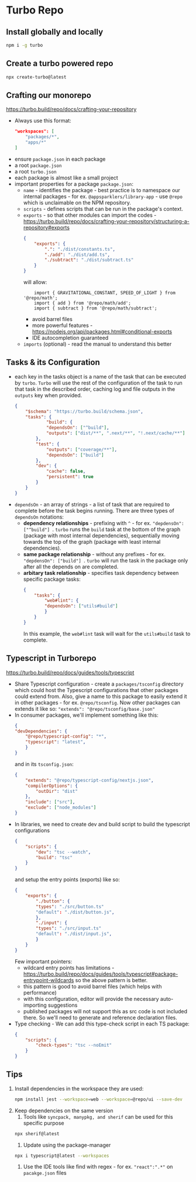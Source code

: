 # Turbo Repo

## Install globally and locally
```sh
npm i -g turbo
```

## Create a turbo powered repo
```sh
npx create-turbo@latest
```

## Crafting our monorepo
https://turbo.build/repo/docs/crafting-your-repository
- Always use this format:
    ```json
    "workspaces": [
        "packages/*",
        "apps/*"
    ]
    ```
- ensure `package.json` in each package
- a root `package.json`
- a root `turbo.json`
- each package is almost like a small project 
- important properties for a package `package.json`:
    - `name` - identifies the package - best practice is to namespace our internal packages - for ex. `@appsparklers/library-app` - use `@repo` which is unclaimable on the NPM repository.
    - `scripts` - defines scripts that can be run in the package's context.
    - `exports` - so that other modules can import the codes - https://turbo.build/repo/docs/crafting-your-repository/structuring-a-repository#exports 
        ```json
        {
            "exports": {
                ".": "./dist/constants.ts",
                "./add": "./dist/add.ts",
                "./subtract": "./dist/subtract.ts"
            }
        }
        ```
        will allow:
        ```tsx
            import { GRAVITATIONAL_CONSTANT, SPEED_OF_LIGHT } from '@repo/math';
            import { add } from '@repo/math/add';
            import { subtract } from '@repo/math/subtract';
        ```
        - avoid barrel files
        - more powerful features - https://nodejs.org/api/packages.html#conditional-exports
        - IDE autocompletion guaranteed
    - `imports` (optional) - read the manual to understand this better

## Tasks & its Configuration
- each key in the tasks object is a name of the task that can be executed by `turbo`.  `Turbo` will use the rest of the configuration of the task to run that task in the described order, caching log and file outputs in the `outputs` key when provided.
    ```json
    {
        "$schema": "https://turbo.build/schema.json",
        "tasks": {
                "build": {
                "dependsOn": ["^build"],
                "outputs": ["dist/**", ".next/**", "!.next/cache/**"]
            },
            "test": {
                "outputs": ["coverage/**"],
                "dependsOn": ["build"]
            },
            "dev": {
                "cache": false,
                "persistent": true
            }
        }
    }
    ```
- `dependsOn` - an array of strings - a list of task that are required to complete before the task begins running.  There are three types of `dependsOn` notations:
    - **dependency relationships** - prefixing with `^` - for ex. `"depdensOn": ["^build"] `.  `turbo` runs the `build` task at the bottom of the graph (package with most internal dependencies), sequentially moving towards the top of the graph (package with least internal dependencies).
    - **same package relationship** - without any prefixes - for ex. `"depdensOn": ["build"] `.  `turbo` will run the task in the package only after all the depends on are completed. 
    - **arbitary task relationship** - specifies task dependency between specific package tasks:
        ```json
        {
            "tasks": {
                "web#lint": {
                "dependsOn": ["utils#build"]
                }
            }
        }
        ```
        In this example, the `web#lint` task will wait for the `utils#build` task to complete.

## Typescript in Turborepo
https://turbo.build/repo/docs/guides/tools/typescript
- Share Typescript configuration - create a `packages/tsconfig` directory which could host the Typescript configurations that other packages could extend from.  Also, give a name to this package to easily extend it in other packages - for ex. `@repo/tsconfig`.  Now other packages can extends it like so: `"extends": "@repo/tsconfig/base.json"`
- In consumer packages, we'll implement something like this:
    ```json
    {
    "devDependencies": {
        "@repo/typescript-config": "*",
        "typescript": "latest",
        }
    }
    ```
    and in its `tsconfig.json`:
    ```json
    {
        "extends": "@repo/typescript-config/nextjs.json",
        "compilerOptions": {
            "outDir": "dist"
        },
        "include": ["src"],
        "exclude": ["node_modules"]
    }
    ```
- In libraries, we need to create dev and build script to build the typescript configurations
    ```json
    {
        "scripts": {
            "dev": "tsc --watch",
            "build": "tsc"
        }
    }
    ```
    and setup the entry points (exports) like so:
    ```json
    {
        "exports": {
            "./button": {
            "types": "./src/button.ts"
            "default": "./dist/button.js",
            },
            "./input": {
            "types": "./src/input.ts"
            "default": "./dist/input.js",
            }
        }
    }
    ```
    Few important pointers:
    - wildcard entry points has limitations - https://turbo.build/repo/docs/guides/tools/typescript#package-entrypoint-wildcards so the above pattern is better.
    - this pattern is good to avoid barrel files (which helps with performance)
    - with this configuration, editor will provide the necessary auto-importing suggestions
    - published packages will not support this as src code is not included there.  So we'll need to generate and reference declaration files.
- Type checking - We can add this type-check script in each TS package:
    ```json
    {
        "scripts": {
            "check-types": "tsc --noEmit"
        }
    }
    ```



## Tips
1. Install dependencies in the workspace they are used:
    ```sh
    npm install jest --workspace=web --workspace=@repo/ui --save-dev
    ```
1. Keep dependencies on the same version
    1. Tools like `syncpack, manypkg, and sherif` can be used for this specific purpose
    ```sh
    npx sherif@latest
    ```
    1. Update using the package-manager
    ```sh
    npx i typescript@latest --workspaces
    ```
    1. Use the IDE tools like find with regex - for ex. `"react":".*"` on `pacakge.json` files

